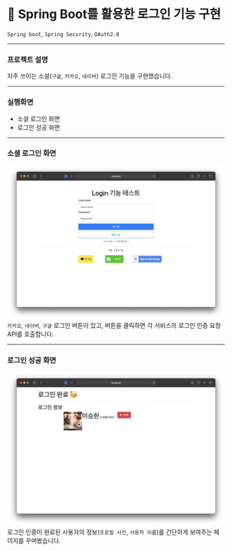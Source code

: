 # 🔐 Spring Boot를 활용한 로그인 기능 구현
`Spring boot`, `Spring Security`, `OAuth2.0`

----
### 프로젝트 설명
자주 쓰이는 소셜(`구글`, `카카오`, `네이버`) 로그인 기능을 구현했습니다.

---
### 실행화면
- 소셜 로그인 화면
- 로그인 성공 화면

---
### 소셜 로그인 화면
![login-page](./src/main/resources/static/image/main-page.png)
`카카오`, `네이버`, `구글` 로그인 버튼이 있고, 버튼을 클릭하면 각 서비스의 로그인 인증 요청 API를 호출합니다.

---
### 로그인 성공 화면
![login-success](./src/main/resources/static/image/login-success.png)
로그인 인증이 완료된 사용자의 정보(`프로필 사진`, `사용자 이름`)를 간단하게 보여주는 페이지를 꾸며봤습니다.
